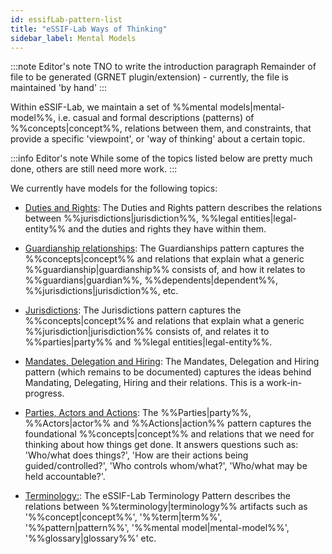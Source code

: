 ```yaml
---
id: essifLab-pattern-list
title: "eSSIF-Lab Ways of Thinking"
sidebar_label: Mental Models
---
```


:::note Editor's note
TNO to write the introduction paragraph
Remainder of file to be generated (GRNET plugin/extension) - currently, the file is maintained 'by hand'
:::

Within eSSIF-Lab, we maintain a set of %%mental models|mental-model%%, i.e. casual and formal descriptions (patterns) of %%concepts|concept%%, relations between them, and constraints, that provide a specific 'viewpoint', or 'way of thinking' about a certain topic. 

:::info Editor's note
While some of the topics listed below are pretty much done, others are still need more work.
:::

We currently have models for the following topics:

- [Duties and Rights](./terms/pattern-duties-and-rights): The Duties and Rights pattern describes the relations between %%jurisdictions|jurisdiction%%, %%legal entities|legal-entity%% and the duties and rights they have within them.

- [Guardianship relationships](./terms/pattern-guardianship): The Guardianships pattern captures the %%concepts|concept%% and relations that explain what a generic %%guardianship|guardianship%% consists of, and how it relates to %%guardians|guardian%%, %%dependents|dependent%%, %%jurisdictions|jurisdiction%%, etc.

- [Jurisdictions](./terms/pattern-jurisdiction): The Jurisdictions pattern captures the %%concepts|concept%% and relations that explain what a generic %%jurisdiction|jurisdiction%% consists of, and relates it to %%parties|party%% and %%legal entities|legal-entity%%.

- [Mandates, Delegation and Hiring](./terms/pattern-mandates-delegation-hiring): The Mandates, Delegation and Hiring pattern (which remains to be documented) captures the ideas behind Mandating, Delegating, Hiring and their relations. This is a work-in-progress.

- [Parties, Actors and Actions](./terms/pattern-party-actor-action): The %%Parties|party%%, %%Actors|actor%% and %%Actions|action%% pattern captures the foundational %%concepts|concept%% and relations that we need for thinking about how things get done. It answers questions such as: 'Who/what does things?', 'How are their actions being guided/controlled?', 'Who controls whom/what?', 'Who/what may be held accountable?'.

- [Terminology:](./terms/pattern-terminology): The eSSIF-Lab Terminology Pattern describes the relations between %%terminology|terminology%% artifacts such as '%%concept|concept%%', '%%term|term%%', '%%pattern|pattern%%', '%%mental model|mental-model%%', '%%glossary|glossary%%' etc.
